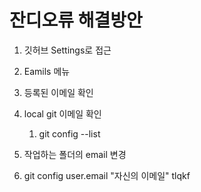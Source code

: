 # 잔디오류 해결방안

1. 깃허브 Settings로 접근
2. Eamils 메뉴
3. 등록된 이메일 확인
4. local git 이메일 확인

   1. git config --list
5. 작업하는 폴더의 email 변경
6. git config user.email "자신의 이메일"  tlqkf
